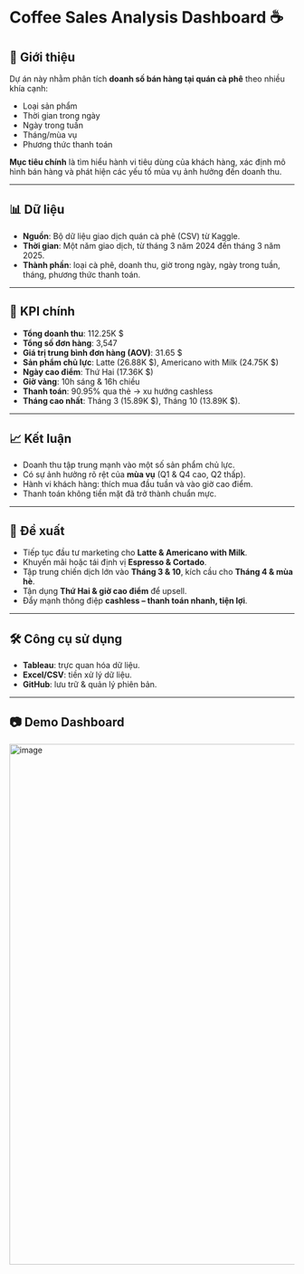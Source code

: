 # Coffee Sales Analysis Dashboard ☕

## 📌 Giới thiệu
Dự án này nhằm phân tích **doanh số bán hàng tại quán cà phê** theo nhiều khía cạnh:  
- Loại sản phẩm  
- Thời gian trong ngày  
- Ngày trong tuần  
- Tháng/mùa vụ  
- Phương thức thanh toán
  
**Mục tiêu chính** là tìm hiểu hành vi tiêu dùng của khách hàng, xác định mô hình bán hàng và phát hiện các yếu tố mùa vụ ảnh hưởng đến doanh thu.

---

## 📊 Dữ liệu
- **Nguồn**: Bộ dữ liệu giao dịch quán cà phê (CSV) từ Kaggle.  
- **Thời gian**: Một năm giao dịch, từ tháng 3 năm 2024 đến tháng 3 năm 2025.  
- **Thành phần**: loại cà phê, doanh thu, giờ trong ngày, ngày trong tuần, tháng, phương thức thanh toán.

---

## 🔑 KPI chính
- **Tổng doanh thu**: 112.25K $  
- **Tổng số đơn hàng**: 3,547  
- **Giá trị trung bình đơn hàng (AOV)**: 31.65 $  
- **Sản phẩm chủ lực**: Latte (26.88K $), Americano with Milk (24.75K $)  
- **Ngày cao điểm**: Thứ Hai (17.36K $) 
- **Giờ vàng**: 10h sáng & 16h chiều  
- **Thanh toán**: 90.95% qua thẻ → xu hướng cashless  
- **Tháng cao nhất**: Tháng 3 (15.89K $), Tháng 10 (13.89K $). 

---

## 📈 Kết luận
- Doanh thu tập trung mạnh vào một số sản phẩm chủ lực.  
- Có sự ảnh hưởng rõ rệt của **mùa vụ** (Q1 & Q4 cao, Q2 thấp).  
- Hành vi khách hàng: thích mua đầu tuần và vào giờ cao điểm.  
- Thanh toán không tiền mặt đã trở thành chuẩn mực.  

---

## 🚀 Đề xuất
- Tiếp tục đầu tư marketing cho **Latte & Americano with Milk**.  
- Khuyến mãi hoặc tái định vị **Espresso & Cortado**.  
- Tập trung chiến dịch lớn vào **Tháng 3 & 10**, kích cầu cho **Tháng 4 & mùa hè**.  
- Tận dụng **Thứ Hai & giờ cao điểm** để upsell.  
- Đẩy mạnh thông điệp **cashless – thanh toán nhanh, tiện lợi**.  

---

## 🛠️ Công cụ sử dụng
- **Tableau**: trực quan hóa dữ liệu.  
- **Excel/CSV**: tiền xử lý dữ liệu.  
- **GitHub**: lưu trữ & quản lý phiên bản.  

---

## 📷 Demo Dashboard
<img width="1619" height="920" alt="image" src="https://github.com/user-attachments/assets/0f617c78-e404-47da-baa7-10c887ade309" />




